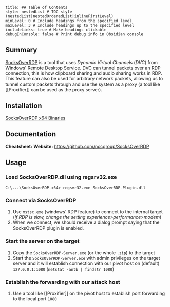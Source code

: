 ```table-of-contents
title: ## Table of Contents
style: nestedList # TOC style (nestedList|nestedOrderedList|inlineFirstLevel)
minLevel: 0 # Include headings from the specified level
maxLevel: 3 # Include headings up to the specified level
includeLinks: true # Make headings clickable
debugInConsole: false # Print debug info in Obsidian console
```

## Summary
[SocksOverRDP](https://github.com/nccgroup/SocksOverRDP) is a tool that uses *Dynamic Virtual Channels* (*DVC*) from Windows' Remote Desktop Service. DVC can tunnel packets over an RDP connection, this is how clipboard sharing and audio sharing works in RDP. This feature can also be used for arbitrary network packets, allowing us to tunnel custom packets through and use the system as a proxy (a tool like [[Proxifier]] can be used as the proxy server). 

## Installation
[SocksOverRDP x64 Binaries](https://github.com/nccgroup/SocksOverRDP/releases)

## Documentation
**Cheatsheet:** 
**Website:** https://github.com/nccgroup/SocksOverRDP
## Usage
### Load SocksOverRDP.dll using regsrv32.exe
```batch
C:\...\SocksOverRDP-x64> regsvr32.exe SocksOverRDP-Plugin.dll
```

### Connect via SocksOverRDP
1. Use `mstsc.exe` (windows' RDP feature) to connect to the internal target (*If RDP is slow, change the setting experience>performance>modem*)
2. When we connect, we should receive a dialog prompt saying that the SocksOverRDP plugin is enabled.

### Start the server on the target
1. Copy the `SocksOverRDP-Server.exe` (or the whole `.zip`) to the target
2. Start the `SocksOverRDP-Server.exe` with admin privileges on the target server and it will establish connection with our pivot host on (default)  `127.0.0.1:1080` (`netstat -antb | findstr 1080`)

### Establish the forwarding with our attack host
1. Use a tool like [[Proxifier]] on the pivot host to establish port forwarding to the local port `1080`